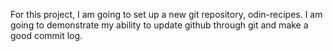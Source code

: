 For this project, I am going to set up a new git repository, odin-recipes. I am going to demonstrate my ability to update github through git and make a good commit log.
